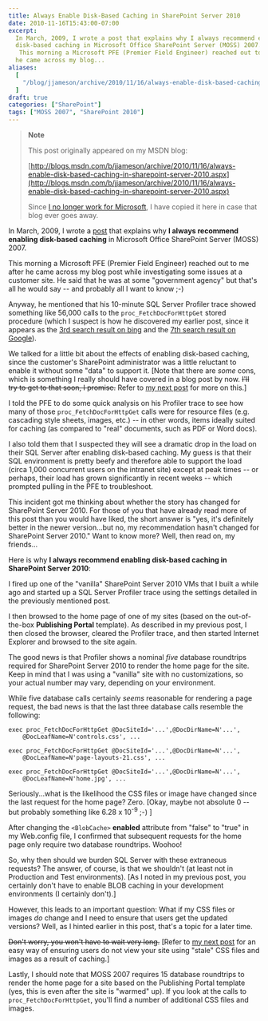 ```yaml
---
title: Always Enable Disk-Based Caching in SharePoint Server 2010
date: 2010-11-16T15:43:00-07:00
excerpt:
  In March, 2009, I wrote a post that explains why I always recommend enabling
  disk-based caching in Microsoft Office SharePoint Server (MOSS) 2007. 
   This morning a Microsoft PFE (Premier Field Engineer) reached out to me after
  he came across my blog...
aliases:
  [
    "/blog/jjameson/archive/2010/11/16/always-enable-disk-based-caching-in-sharepoint-server-2010.aspx",
  ]
draft: true
categories: ["SharePoint"]
tags: ["MOSS 2007", "SharePoint 2010"]
---
```


> **Note**
>
> This post originally appeared on my MSDN blog:
>
> [http://blogs.msdn.com/b/jjameson/archive/2010/11/16/always-enable-disk-based-caching-in-sharepoint-server-2010.aspx](http://blogs.msdn.com/b/jjameson/archive/2010/11/16/always-enable-disk-based-caching-in-sharepoint-server-2010.aspx)
>
> Since
> [I no longer work for Microsoft](/blog/jjameson/2011/09/02/last-day-with-microsoft),
> I have copied it here in case that blog ever goes away.

In March, 2009, I wrote a
[post](/blog/jjameson/2009/03/27/always-enable-disk-based-caching-in-moss-2007)
that explains why **I always recommend enabling disk-based caching** in
Microsoft Office SharePoint Server (MOSS) 2007.

This morning a Microsoft PFE (Premier Field Engineer) reached out to me after he
came across my blog post while investigating some issues at a customer site. He
said that he was at some "government agency" but that's all he would say -- and
probably all I want to know ;-)

Anyway, he mentioned that his 10-minute SQL Server Profiler trace showed
something like 56,000 calls to the `proc_FetchDocForHttpGet` stored procedure
(which I suspect is how he discovered my earlier post, since it appears as the
[3rd search result on bing](http://www.bing.com/search?q=proc_fetchdocforhttpget)
and the
[7th search result on Google](http://www.google.com/#hl=en&q=proc_fetchdocforhttpget)).

We talked for a little bit about the effects of enabling disk-based caching,
since the customer's SharePoint administrator was a little reluctant to enable
it without some "data" to support it.
[Note that there are *some* cons, which is something I really should have covered in a blog post by now. ~~I'll try to get to that soon, I promise.~~ Refer to [my next post](/blog/jjameson/2010/11/16/avoid-issues-with-caching-by-using-quot-theme-versions-quot)
for more on this.]

I told the PFE to do some quick analysis on his Profiler trace to see how many
of those `proc_FetchDocForHttpGet` calls were for resource files (e.g. cascading
style sheets, images, etc.) -- in other words, items ideally suited for caching
(as compared to "real" documents, such as PDF or Word docs).

I also told them that I suspected they will see a dramatic drop in the load on
their SQL Server after enabling disk-based caching. My guess is that their SQL
environment is pretty beefy and therefore able to support the load (circa 1,000
concurrent users on the intranet site) except at peak times -- or perhaps, their
load has grown significantly in recent weeks -- which prompted pulling in the
PFE to troubleshoot.

This incident got me thinking about whether the story has changed for SharePoint
Server 2010. For those of you that have already read more of this post than you
would have liked, the short answer is "yes, it's definitely better in the newer
version...but no, my recommendation hasn't changed for SharePoint Server 2010."
Want to know more? Well, then read on, my friends...

Here is why **I always recommend enabling disk-based caching in SharePoint
Server 2010**:

I fired up one of the "vanilla" SharePoint Server 2010 VMs that I built a while
ago and started up a SQL Server Profiler trace using the settings detailed in
the previously mentioned post.

I then browsed to the home page of one of my sites (based on the out-of-the-box
**Publishing Portal** template). As described in my previous post, I then closed
the browser, cleared the Profiler trace, and then started Internet Explorer and
browsed to the site again.

The good news is that Profiler shows a nominal *five* database roundtrips
required for SharePoint Server 2010 to render the home page for the site. Keep
in mind that I was using a "vanilla" site with no customizations, so your actual
number may vary, depending on your environment.

While five database calls certainly *seems* reasonable for rendering a page
request, the bad news is that the last three database calls resemble the
following:

```
exec proc_FetchDocForHttpGet @DocSiteId='...',@DocDirName=N'...',
    @DocLeafName=N'controls.css', ...

exec proc_FetchDocForHttpGet @DocSiteId='...',@DocDirName=N'...',
    @DocLeafName=N'page-layouts-21.css', ...

exec proc_FetchDocForHttpGet @DocSiteId='...',@DocDirName=N'...',
    @DocLeafName=N'home.jpg', ...
```

Seriously...what is the likelihood the CSS files or image have changed since the
last request for the home page? Zero. [Okay, maybe not absolute 0 -- but
probably something like 6.28 x 10<sup>-9</sup> ;-) ]

After changing the `<BlobCache>` **enabled** attribute from "false" to "true" in
my Web.config file, I confirmed that subsequent requests for the home page only
require two database roundtrips. Woohoo!

So, why then should we burden SQL Server with these extraneous requests? The
answer, of course, is that we shouldn't (at least not in Production and Test
environments). [As I noted in my previous post, you certainly don't have to
enable BLOB caching in your development environments (I certainly don't).]

However, this leads to an important question: What if my CSS files or images
*do* change and I need to ensure that users get the updated versions? Well, as I
hinted earlier in this post, that's a topic for a later time.

~~Don't worry, you won't have to wait very long.~~
[Refer to [my next post](/blog/jjameson/2010/11/16/avoid-issues-with-caching-by-using-quot-theme-versions-quot)
for an easy way of ensuring users do not view your site using "stale" CSS files
and images as a result of caching.]

Lastly, I should note that MOSS 2007 requires 15 database roundtrips to render
the home page for a site based on the Publishing Portal template (yes, this is
even after the site is "warmed" up). If you look at the calls to
`proc_FetchDocForHttpGet`, you'll find a number of additional CSS files and
images.

